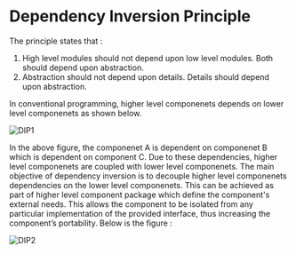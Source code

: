 

# Dependency Inversion Principle

The principle states that :

1. High level modules should not depend upon low level modules. Both should depend upon abstraction.
2. Abstraction should not depend upon details. Details should depend upon abstraction.

In conventional programming, higher level componenets depends on lower level componenets as shown below.

![DIP1](https://github.com/deekshakukreti/Images/blob/main/DIP1.png)

In the above figure, the componenet A is dependent on componenet B which is dependent on component C. Due to these dependencies, higher level componenets are coupled with lower level componenets. The main objective of dependency inversion is to decouple higher level componenets dependencies on the lower level componenets. This can be achieved as part of higher level component package which define the component's external needs. This allows the component to be isolated from any particular implementation of the provided interface, thus increasing the component’s portability. Below is the figure :

![DIP2](https://github.com/deekshakukreti/Images/blob/main/DIP2.png)




